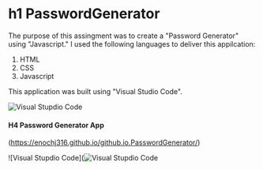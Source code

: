 # h1 PasswordGenerator

The purpose of this assingment was to create a "Password Generator" using "Javascript." I used the following languages to deliver this appilcation:

1. HTML
2. CSS
3. Javascript

This application was built using "Visual Studio Code".

![Visual Stupdio Code](https://github.com/enochj316/github.io.PasswordGenerator/blob/main/Images/VSC.jpg)

#### H4 Password Generator App

(https://enochj316.github.io/github.io.PasswordGenerator/)

![Visual Stupdio Code](![Visual Stupdio Code](https://github.com/enochj316/github.io.PasswordGenerator/blob/main/Images/password.jpg)


